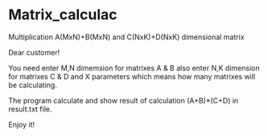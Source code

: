 # Matrix_calculac

Multiplication   A(MxN)+B(MxN) and C(NxK)+D(NxK) dimensional matrix

Dear customer!

You need enter M,N dimemsion for matrixes A & B
also enter N,K dimension for matrixes C & D
and X parameters  which means how many matrixes will  be calculating.

The program calculate  and show result of calculation (A+B)*(C+D) in result.txt file.

Enjoy it!
